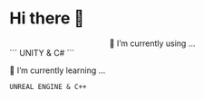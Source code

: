 # Hi there 👋


<center> 🔭 I’m currently using ... </center>
```
UNITY & C#
```


🌱 I’m currently learning ...
```
UNREAL ENGINE & C++
```


<!--
**JUNSUNG06/JUNSUNG06** is a ✨ _special_ ✨ repository because its `README.md` (this file) appears on your GitHub profile.

Here are some ideas to get you started:

- 
- 
- 👯 I’m looking to collaborate on ...
- 🤔 I’m looking for help with ...
- 💬 Ask me about ...
- 📫 How to reach me: ...
- 😄 Pronouns: ...
- ⚡ Fun fact: ...
-->

